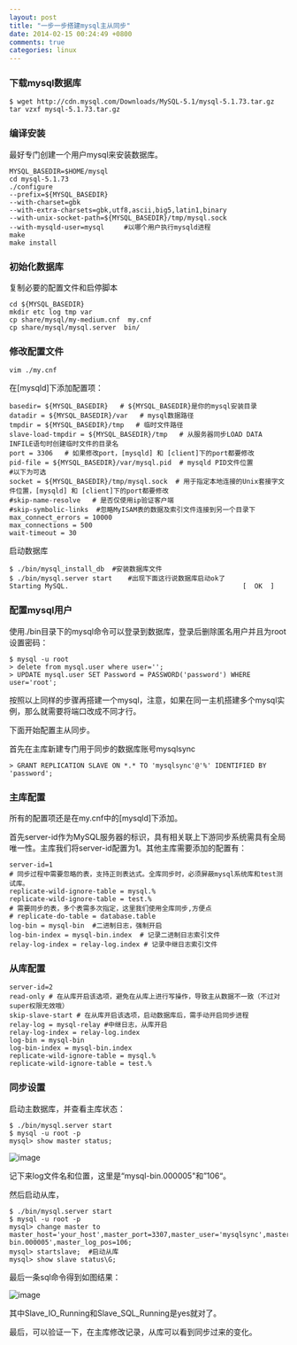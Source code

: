 ```yaml
---
layout: post
title: "一步一步搭建mysql主从同步"
date: 2014-02-15 00:24:49 +0800
comments: true
categories: linux
---
```


### 下载mysql数据库

	$ wget http://cdn.mysql.com/Downloads/MySQL-5.1/mysql-5.1.73.tar.gz
	tar vzxf mysql-5.1.73.tar.gz

### 编译安装

最好专门创建一个用户mysql来安装数据库。

	MYSQL_BASEDIR=$HOME/mysql
	cd mysql-5.1.73
	./configure 
	--prefix=${MYSQL_BASEDIR} 
	--with-charset=gbk 
	--with-extra-charsets=gbk,utf8,ascii,big5,latin1,binary 
	--with-unix-socket-path=${MYSQL_BASEDIR}/tmp/mysql.sock 
	--with-mysqld-user=mysql     #以哪个用户执行mysqld进程
	make
	make install

### 初始化数据库

复制必要的配置文件和启停脚本

	cd ${MYSQL_BASEDIR}
	mkdir etc log tmp var
	cp share/mysql/my-medium.cnf  my.cnf
	cp share/mysql/mysql.server  bin/

### 修改配置文件

	vim ./my.cnf

在[mysqld]下添加配置项：

	basedir= ${MYSQL_BASEDIR}   # ${MYSQL_BASEDIR}是你的mysql安装目录
	datadir = ${MYSQL_BASEDIR}/var   # mysql数据路径
	tmpdir = ${MYSQL_BASEDIR}/tmp   # 临时文件路径
	slave-load-tmpdir = ${MYSQL_BASEDIR}/tmp   # 从服务器同步LOAD DATA INFILE语句时创建临时文件的目录名
	port = 3306   # 如果修改port，[mysqld] 和 [client]下的port都要修改
	pid-file = ${MYSQL_BASEDIR}/var/mysql.pid  # mysqld PID文件位置
	#以下为可选
	socket = ${MYSQL_BASEDIR}/tmp/mysql.sock  # 用于指定本地连接的Unix套接字文件位置，[mysqld] 和 [client]下的port都要修改
	#skip-name-resolve   # 是否仅使用ip验证客户端
	#skip-symbolic-links  #忽略MyISAM表的数据及索引文件连接到另一个目录下
	max_connect_errors = 10000
	max_connections = 500
	wait-timeout = 30

启动数据库

	$ ./bin/mysql_install_db  #安装数据库文件
	$ ./bin/mysql.server start    #出现下面这行说数据库启动ok了
	Starting MySQL.                                            [  OK  ]

### 配置mysql用户

使用./bin目录下的mysql命令可以登录到数据库，登录后删除匿名用户并且为root设置密码：

	$ mysql -u root
	> delete from mysql.user where user='';
	> UPDATE mysql.user SET Password = PASSWORD('password') WHERE user='root';

按照以上同样的步骤再搭建一个mysql，注意，如果在同一主机搭建多个mysql实例，那么就需要将端口改成不同才行。

下面开始配置主从同步。

首先在主库新建专门用于同步的数据库账号mysqlsync

	> GRANT REPLICATION SLAVE ON *.* TO 'mysqlsync'@'%' IDENTIFIED BY 'password';
	
### 主库配置

所有的配置项还是在my.cnf中的[mysqld]下添加。

首先server-id作为MySQL服务器的标识，具有相关联上下游同步系统需具有全局唯一性。主库我们将server-id配置为1。其他主库需要添加的配置有：

	server-id=1
	# 同步过程中需要忽略的表，支持正则表达式。全库同步时，必须屏蔽mysql系统库和test测试库。
	replicate-wild-ignore-table = mysql.%
	replicate-wild-ignore-table = test.%
	# 需要同步的表，多个表需多次指定，这里我们使用全库同步,方便点
	# replicate-do-table = database.table
	log-bin = mysql-bin  #二进制日志，强制开启
	log-bin-index = mysql-bin.index  # 记录二进制日志索引文件
	relay-log-index = relay-log.index # 记录中继日志索引文件

### 从库配置

	server-id=2
	read-only # 在从库开启该选项，避免在从库上进行写操作，导致主从数据不一致（不过对super权限无效哦）
	skip-slave-start # 在从库开启该选项，启动数据库后，需手动开启同步进程
	relay-log = mysql-relay #中继日志，从库开启
	relay-log-index = relay-log.index
	log-bin = mysql-bin
	log-bin-index = mysql-bin.index
	replicate-wild-ignore-table = mysql.%
	replicate-wild-ignore-table = test.%

### 同步设置

启动主数据库，并查看主库状态：

	$ ./bin/mysql.server start
	$ mysql -u root -p
	mysql> show master status;

![image](http://e.hiphotos.bdimg.com/album/s%3D550%3Bq%3D90%3Bc%3Dxiangce%2C100%2C100/sign=21e536be79899e517c8e3a11729ca80e/e7cd7b899e510fb31b3b92d4db33c895d1430c56.jpg?referer=a44e286a8418367af49e4aed6c4d&x=.jpg)

记下来log文件名和位置，这里是“mysql-bin.000005"和”106“。

然后启动从库，

	$ ./bin/mysql.server start
	$ mysql -u root -p
	mysql> change master to master_host='your_host',master_port=3307,master_user='mysqlsync',master_password='pasword',master_log_file='mysql-bin.000005',master_log_pos=106;
	mysql> startslave;  #启动从库
	mysql> show slave status\G;

最后一条sql命令得到如图结果：

![image](http://e.hiphotos.bdimg.com/album/s%3D550%3Bq%3D90%3Bc%3Dxiangce%2C100%2C100/sign=a307b4b80846f21fcd345e56c61f1a5d/7acb0a46f21fbe091fae395769600c338644ad85.jpg?referer=781a5e5095dda144831e58820b9b&x=.jpg)

其中Slave_IO_Running和Slave_SQL_Running是yes就对了。

最后，可以验证一下，在主库修改记录，从库可以看到同步过来的变化。
